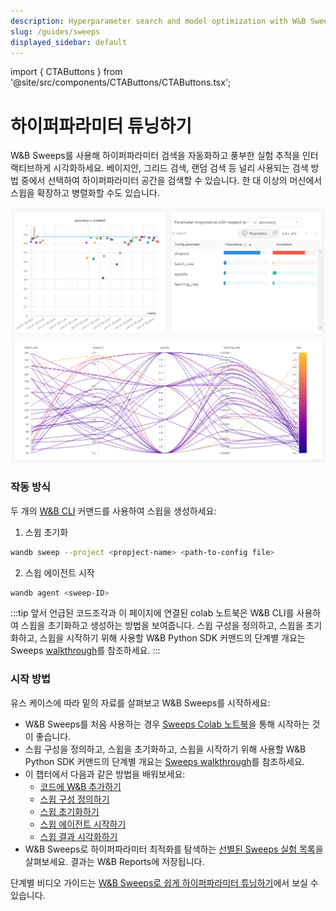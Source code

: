 ```yaml
---
description: Hyperparameter search and model optimization with W&B Sweeps
slug: /guides/sweeps
displayed_sidebar: default
---
```

import { CTAButtons } from '@site/src/components/CTAButtons/CTAButtons.tsx';

# 하이퍼파라미터 튜닝하기

<CTAButtons productLink="https://wandb.ai/stacey/deep-drive/workspace?workspace=user-lavanyashukla" colabLink="https://colab.research.google.com/github/wandb/examples/blob/master/colabs/pytorch/Organizing_Hyperparameter_Sweeps_in_PyTorch_with_W%26B.ipynb"/>

<head>
  <title>Sweeps를 사용한 하이퍼파라미터 튜닝</title>
</head>

W&B Sweeps를 사용해 하이퍼파라미터 검색을 자동화하고 풍부한 실험 추적을 인터랙티브하게 시각화하세요. 베이지안, 그리드 검색, 랜덤 검색 등 널리 사용되는 검색 방법 중에서 선택하여 하이퍼파라미터 공간을 검색할 수 있습니다. 한 대 이상의 머신에서 스윕을 확장하고 병렬화할 수도 있습니다.

![인터랙티브한 대시보드를 통해 대규모 하이퍼파라미터 튜닝 실험에서 인사이트를 얻으세요.](/images/sweeps/intro_what_it_is.png)

### 작동 방식
두 개의 [W&B CLI](../../ref/cli/README.md) 커맨드를 사용하여 스윕을 생성하세요:


1. 스윕 초기화

```bash
wandb sweep --project <propject-name> <path-to-config file>
```

2. 스윕 에이전트 시작

```bash
wandb agent <sweep-ID>
```

:::tip
앞서 언급된 코드조각과 이 페이지에 연결된 colab 노트북은 W&B CLI를 사용하여 스윕을 초기화하고 생성하는 방법을 보여줍니다. 스윕 구성을 정의하고, 스윕을 초기화하고, 스윕을 시작하기 위해 사용할 W&B Python SDK 커맨드의 단계별 개요는 Sweeps [walkthrough](./walkthrough.md)를 참조하세요.
:::

### 시작 방법

유스 케이스에 따라 밑의 자료를 살펴보고 W&B Sweeps를 시작하세요:

* W&B Sweeps를 처음 사용하는 경우 [Sweeps Colab 노트북](https://colab.research.google.com/github/wandb/examples/blob/master/colabs/pytorch/Organizing_Hyperparameter_Sweeps_in_PyTorch_with_W%26B.ipynb)을 통해 시작하는 것이 좋습니다.
* 스윕 구성을 정의하고, 스윕을 초기화하고, 스윕을 시작하기 위해 사용할 W&B Python SDK 커맨드의 단계별 개요는 [Sweeps walkthrough](./walkthrough.md)를 참조하세요.
* 이 챕터에서 다음과 같은 방법을 배워보세요:
  * [코드에 W&B 추가하기](./add-w-and-b-to-your-code.md)
  * [스윕 구성 정의하기](./define-sweep-configuration.md)
  * [스윕 초기화하기](./initialize-sweeps.md)
  * [스윕 에이전트 시작하기](./start-sweep-agents.md)
  * [스윕 결과 시각화하기](./visualize-sweep-results.md)
* W&B Sweeps로 하이퍼파라미터 최적화를 탐색하는 [선별된 Sweeps 실험 목록](./useful-resources.md)을 살펴보세요. 결과는 W&B Reports에 저장됩니다.

단계별 비디오 가이드는 [W&B Sweeps로 쉽게 하이퍼파라미터 튜닝하기](https://www.youtube.com/watch?v=9zrmUIlScdY\&ab\_channel=Weights%26Biases)에서 보실 수 있습니다.